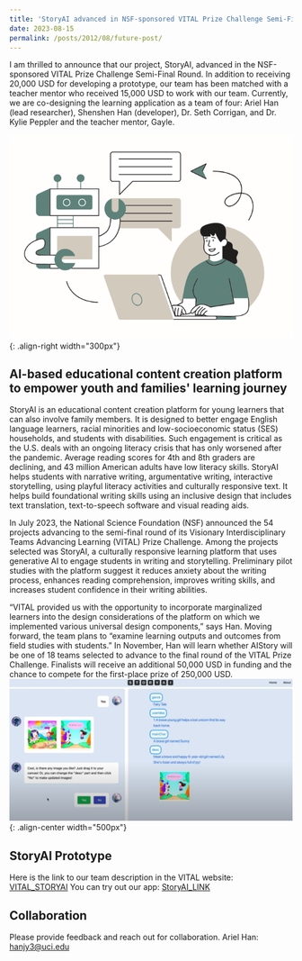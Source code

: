```yaml
---
title: 'StoryAI advanced in NSF-sponsored VITAL Prize Challenge Semi-Final Round'
date: 2023-08-15
permalink: /posts/2012/08/future-post/
---
```


I am thrilled to announce that our project, StoryAI, advanced in the NSF-sponsored VITAL Prize Challenge Semi-Final Round. In addition to receiving 20,000 USD for developing a prototype, our team has been matched with a teacher mentor who received 15,000 USD to work with our team. Currently, we are co-designing the learning application as a team of four: Ariel Han (lead researcher), Shenshen Han (developer), Dr. Seth Corrigan, and Dr. Kylie Peppler and the teacher mentor, Gayle.

![StoryAI Concept](/images/story-ai-concept.png){: .align-right width="300px"}

## AI-based educational content creation platform to empower youth and families' learning journey

StoryAI is an educational content creation platform for young learners that can also involve family members. It is designed to better engage English language learners, racial minorities and low-socioeconomic status (SES) households, and students with disabilities.
Such engagement is critical as the U.S. deals with an ongoing literacy crisis that has only worsened after the pandemic. Average reading scores for 4th and 8th graders are declining, and 43 million American adults have low literacy skills.
StoryAI helps students with narrative writing, argumentative writing, interactive storytelling, using playful literacy activities and culturally responsive text. It helps build foundational writing skills using an inclusive design that includes text translation, text-to-speech software and visual reading aids.

In July 2023, the National Science Foundation (NSF) announced the 54 projects advancing to the semi-final round of its Visionary Interdisciplinary Teams Advancing Learning (VITAL) Prize Challenge. Among the projects selected was StoryAI, a culturally responsive learning platform that uses generative AI to engage students in writing and storytelling.
Preliminary pilot studies with the platform suggest it reduces anxiety about the writing process, enhances reading comprehension, improves writing skills, and increases student confidence in their writing abilities.

“VITAL provided us with the opportunity to incorporate marginalized learners into the design considerations of the platform on which we implemented various universal design components,” says Han. Moving forward, the team plans to “examine learning outputs and outcomes from field studies with students.”
In November, Han will learn whether AIStory will be one of 18 teams selected to advance to the final round of the VITAL Prize Challenge. Finalists will receive an additional 50,000 USD in funding and the chance to compete for the first-place prize of 250,000 USD.
![StoryAI Prototype](/images/storyai.png){: .align-center width="500px"}

## StoryAI Prototype
Here is the link to our team description in the VITAL website: [VITAL_STORYAI](https://www.vitalprize.org/en/custom/vitalprizeapplications2023/view/639)
You can try out our app: [StoryAI_LINK](https://hanaldo.github.io/storyai/#/)

## Collaboration

Please provide feedback and reach out for collaboration.
Ariel Han: [hanjy3@uci.edu](hanjy@uci.edu)
